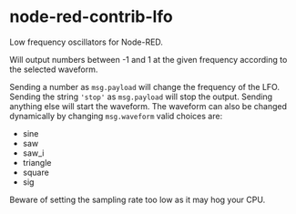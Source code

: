# node-red-contrib-lfo

Low frequency oscillators for Node-RED.

Will output numbers between -1 and 1 at the given frequency according to the selected waveform.

Sending a number as `msg.payload` will change the frequency of the LFO. Sending the string `'stop'` as `msg.payload` will stop the output. Sending anything else will start the waveform. The waveform can also be changed dynamically by changing `msg.waveform` valid choices are:

- sine
- saw
- saw_i
- triangle
- square
- sig

Beware of setting the sampling rate too low as it may hog your CPU.
